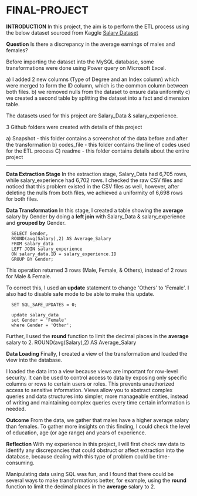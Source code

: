 # FINAL-PROJECT

**INTRODUCTION**
In this project, the aim is to perform the ETL process using the below dataset sourced from Kaggle
[Salary Dataset](https://www.kaggle.com/datasets/mohithsairamreddy/salary-data)

**Question**
Is there a discrepancy in the average earnings of males and females?

Before importing the dataset into the MySQL database, some transformations were done using Power query on Microsoft Excel.

a) I added 2 new columns (Type of Degree and an Index column) which were merged to form the ID column, which is the common column between both files.
b) we removed nulls from the dataset to ensure data uniformity
c) we created a second table by splitting the dataset into a fact and dimension table.

The datasets used for this project are Salary_Data & salary_experience.

3 Github folders were created with details of this project

a) Snapshot -  this folder contains a screenshot of the data before and after the transformation
b) codes_file - this folder contains the line of codes used for the ETL process
C) readme - this folder contains details about the entire project

******************************************************************************************************************************************
**Data Extraction Stage**
In the extraction stage, Salary_Data had 6,705 rows, while salary_experience had 6,702 rows. I checked the raw CSV files and noticed that this problem existed in the CSV files as well, however, after deleting the nulls from both files, we achieved a uniformity of 6,698 rows for both files.


**Data Transformation**
In this stage,  I created a table showing the **average** salary by Gender by doing a **left join** with Salary_Data & salary_experience and **grouped by** Gender. 

      SELECT Gender,
      ROUND(avg(Salary),2) AS Average_Salary
      FROM salary_data
      LEFT JOIN salary_experience
      ON salary_data.ID = salary_experience.ID
      GROUP BY Gender;

This operation returned 3 rows (Male, Female, & Others), instead of 2 rows for Male & Female. 

To correct this, I used an **update** statement to change 'Others' to 'Female'. I also had to disable safe mode to be able to make this update.

      SET SQL_SAFE_UPDATES = 0;

      update salary_data
      set Gender = 'Female'
      where Gender = 'Other';

Further, I used the **round** function to limit the decimal places in the **average** salary to 2.
        ROUND(avg(Salary),2) AS Average_Salary


**Data Loading**
Finally, I created a view of the transformation and loaded the view into the database.

I loaded the data into a view because views are important for row-level security. It can be used to control access to data by exposing only specific columns or rows to certain users or roles. This prevents unauthorized access to sensitive information. Views allow you to abstract complex queries and data structures into simpler, more manageable entities, instead of writing and maintaining complex queries every time certain information is needed.

**Outcome**
From the data, we gather that males have a higher average salary than females. To gather more insights on this finding, I could check the level of education, age (or age range) and years of experience.

**Reflection**
With my experience in this project, I will first check raw data to identify any discrepancies that could obstruct or affect extraction into the database, because dealing with this type of problem could be time-consuming.

Manipulating data using SQL was fun, and I found that there could be several ways to make transformations better, for example, using the **round** function to limit the decimal places in the **average** salary to 2.

